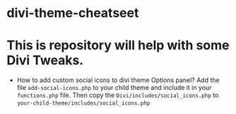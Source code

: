# divi-theme-cheatseet

This is repository will help with some Divi Tweaks.
===
* How to add custom social icons to divi theme Options panel?
Add the file `add-social-icons.php` to your child theme and include it in your `functions.php` file. 
Then copy the `Divi/includes/social_icons.php` to `your-child-theme/includes/social_icons.php`
